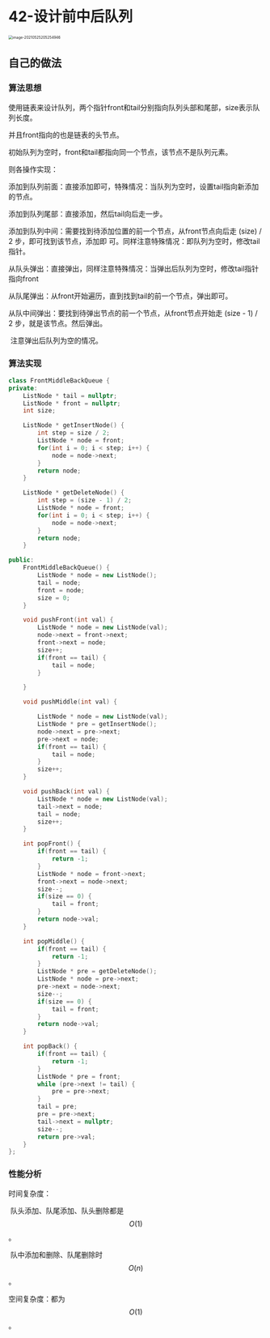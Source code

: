 # 42-设计前中后队列

<img src="https://crayon-1302863897.cos.ap-beijing.myqcloud.com/image/image-20210525205254946.png" alt="image-20210525205254946" style="zoom:50%;" />



## 自己的做法

### 算法思想

使用链表来设计队列，两个指针front和tail分别指向队列头部和尾部，size表示队列长度。

并且front指向的也是链表的头节点。

初始队列为空时，front和tail都指向同一个节点，该节点不是队列元素。

则各操作实现：

添加到队列前面：直接添加即可，特殊情况：当队列为空时，设置tail指向新添加的节点。

添加到队列尾部：直接添加，然后tail向后走一步。

添加到队列中间：需要找到待添加位置的前一个节点，从front节点向后走 (size) / 2 步，即可找到该节点，添加即				可。同样注意特殊情况：即队列为空时，修改tail指针。

从队头弹出：直接弹出，同样注意特殊情况：当弹出后队列为空时，修改tail指针指向front

从队尾弹出：从front开始遍历，直到找到tail的前一个节点，弹出即可。

从队中间弹出：要找到待弹出节点的前一个节点，从front节点开始走 (size - 1) / 2 步，就是该节点。然后弹出。

​			注意弹出后队列为空的情况。



### 算法实现

```c++
class FrontMiddleBackQueue {
private:
    ListNode * tail = nullptr;
    ListNode * front = nullptr;
    int size;

    ListNode * getInsertNode() {
        int step = size / 2;
        ListNode * node = front;
        for(int i = 0; i < step; i++) {
            node = node->next;
        }
        return node;
    }

    ListNode * getDeleteNode() {
        int step = (size - 1) / 2;
        ListNode * node = front;
        for(int i = 0; i < step; i++) {
            node = node->next;
        }
        return node;
    }

public:
    FrontMiddleBackQueue() {
        ListNode * node = new ListNode();
        tail = node;
        front = node;
        size = 0;
    }

    void pushFront(int val) {
        ListNode * node = new ListNode(val);
        node->next = front->next;
        front->next = node;
        size++;
        if(front == tail) {
            tail = node;
        }

    }

    void pushMiddle(int val) {

        ListNode * node = new ListNode(val);
        ListNode * pre = getInsertNode();
        node->next = pre->next;
        pre->next = node;
        if(front == tail) {
            tail = node;
        }
        size++;
    }

    void pushBack(int val) {
        ListNode * node = new ListNode(val);
        tail->next = node;
        tail = node;
        size++;
    }

    int popFront() {
        if(front == tail) {
            return -1;
        }
        ListNode * node = front->next;
        front->next = node->next;
        size--;
        if(size == 0) {
            tail = front;
        }
        return node->val;
    }

    int popMiddle() {
        if(front == tail) {
            return -1;
        }
        ListNode * pre = getDeleteNode();
        ListNode * node = pre->next;
        pre->next = node->next;
        size--;
        if(size == 0) {
            tail = front;
        }
        return node->val;
    }

    int popBack() {
        if(front == tail) {
            return -1;
        }
        ListNode * pre = front;
        while (pre->next != tail) {
            pre = pre->next;
        }
        tail = pre;
        pre = pre->next;
        tail->next = nullptr;
        size--;
        return pre->val;
    }
};
```



### 性能分析

时间复杂度：

​	队头添加、队尾添加、队头删除都是$$O(1)$$。

​	队中添加和删除、队尾删除时$$O(n)$$。

空间复杂度：都为$$O(1)$$。

